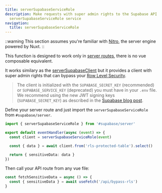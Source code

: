 ```yaml
---
title: serverSupabaseServiceRole
description: Make requests with super admin rights to the Supabase API with the
  serverSupabaseServiceRole service
navigation:
  title: serverSupabaseServiceRole
---
```


::warning
This section assumes you're familiar with [Nitro](https://v3.nuxtjs.org/guide/concepts/server-engine), the server engine powered by Nuxt.
::

This function is designed to work only in [server routes](https://nuxt.com/docs/guide/directory-structure/server#server-routes), there is no vue composable equivalent.

It works similary as the [serverSupabaseClient](/services/serversupabaseclient) but it provides a client with super admin rights that can bypass your [Row Level Security](https://supabase.com/docs/guides/auth/row-level-security).

> The client is initialized with the `SUPABASE_SECRET_KEY` (recommended) or `SUPABASE_SERVICE_KEY` (deprecated) you must have in your `.env` file. We recommend using the new JWT signing keys (`SUPABASE_SECRET_KEY`) as described in the [Supabase blog post](https://supabase.com/blog/jwt-signing-keys).

Define your server route and just import the `serverSupabaseServiceRole` from `#supabase/server`.

```ts [server/api/bypass-rls.ts]
import { serverSupabaseServiceRole } from '#supabase/server'

export default eventHandler(async (event) => {
  const client = serverSupabaseServiceRole(event)

  const { data } = await client.from('rls-protected-table').select()

  return { sensitiveData: data }
})
```

Then call your API route from any vue file:

```ts [pages/index.vue]
const fetchSensitiveData = async () => {
  const { sensitiveData } = await useFetch('/api/bypass-rls')
}
```
